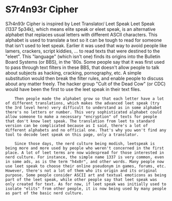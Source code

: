 # S7r4n93r Cipher
S7r4n93r Cipher is inspired by Leet Translator/ Leet Speak
        Leet Speak (1337 5p34k), which means elite speak or eleet speak, is an alternative alphabet that replaces usual letters with different ASCII characters. This alphabet is used to translate a text so it can be tough to read for someone that isn't used to leet speak. Earlier it was used that way to avoid people like lamers, crackers, script kiddies, ... to read texts that were destined to the "eleet". This "language" (which isn't one) finds its origins into the Bulletin Board Systems (or BBS), in the '80s. Some people say that it was first used to pass through text filters in these BBS, that doesn't allow people to talk about subjects as hacking, cracking, pornography, etc. A simple substitution would then break the filter rules, and enable people to discuss about any matter freely. The hacker group "Cult of the Dead Cow" (or CDC) would have been the first to use the leet speak in their text files.
        
        Then people made the alphabet grow so that each letter have a lot of different translations, which makes the advanced leet speak (try the 3rd level here) very difficult to understand as in some alphabet there's no letters or number. This very sophisticated alphabet could allow someone to make a necessary "encryption" of texts for people that don't know leet speak. The translation from leet to standard version can be complicated because as I said, there's a lot of different alphabets and no official one. That's why you won't find any tool to decode leet speak on this page, only a translator.
        
        Since those days, the nerd culture being modish, leetspeak is being more and more used by people who weren't concerned in the first place. A lot of leet terms are now widespread for those interested in nerd culture. For instance, the simple name 1337 is very common, even in some ads, as is the term "h4x0r", and other words. Many people now use leet speak to choose their online pseudonym in games, forums, etc. However, there's not a lot of them who its origin and its original purpose. Some people consider ASCII art and textual emoticons as being part of the leet speak, while other people say that leet speak was only created for text. As for now, if leet speak was initially used to isolate "elits" from other people, it is now being used by many people as part of the basic nerd culture.
